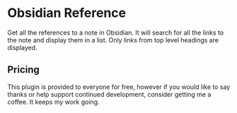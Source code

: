 # Obsidian Reference

Get all the references to a note in Obsidian.
It will search for all the links to the note and display them in a list.
Only links from top level headings are displayed.

## Pricing

This plugin is provided to everyone for free, however if you would like to say thanks or help support continued development, consider getting me a coffee. It keeps my work going.


